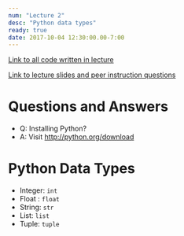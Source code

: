 ```yaml
---
num: "Lecture 2"
desc: "Python data types"
ready: true
date: 2017-10-04 12:30:00.00-7:00
---
```



[Link to all code written in lecture](https://github.com/ucsb-cs8-f17/cs8-f17-lecture-code)

[Link to lecture slides and peer instruction questions](https://drive.google.com/drive/folders/0BxIvQwpl4ocoRy1Pa041SThLUFU?usp=sharing)


# Questions and Answers

* Q: Installing Python?
* A: Visit http://python.org/download

   
# Python Data Types

* Integer: `int`
* Float : `float`
* String: `str`
* List: `list` 
* Tuple: `tuple`

